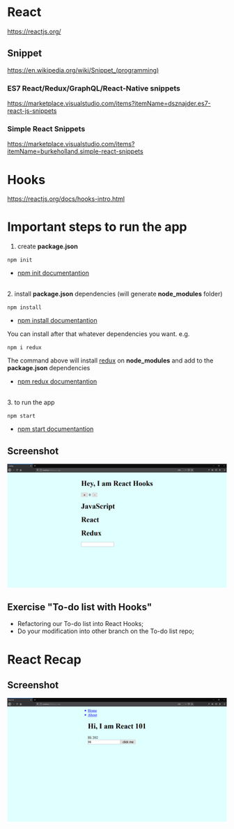 # React

https://reactjs.org/

## Snippet

https://en.wikipedia.org/wiki/Snippet_(programming)

### ES7 React/Redux/GraphQL/React-Native snippets

https://marketplace.visualstudio.com/items?itemName=dsznajder.es7-react-js-snippets

### Simple React Snippets

https://marketplace.visualstudio.com/items?itemName=burkeholland.simple-react-snippets

# Hooks

https://reactjs.org/docs/hooks-intro.html

# Important steps to run the app

1. create **package.json**

```
npm init
```

- [npm init documentantion](https://docs.npmjs.com/cli/init)

\
2. install **package.json** dependencies (will generate **node_modules** folder)

```
npm install
```

- [npm install documentantion](https://docs.npmjs.com/cli/install)

You can install after that whatever dependencies you want. e.g.

```
npm i redux
```
The command above will install [redux](https://redux.js.org/) on **node_modules** and add to the **package.json** dependencies  

- [npm redux documentantion](https://www.npmjs.com/package/redux)

\
3. to run the app

```
npm start
```
- [npm start documentantion](https://docs.npmjs.com/cli/start.html)

## Screenshot

![screenshot](./screenshot.png)

## Exercise "To-do list with Hooks"

- Refactoring our To-do list into React Hooks;
- Do your modification into other branch on the To-do list repo;

# React Recap

## Screenshot

![screenshot](./screenshot2.png)